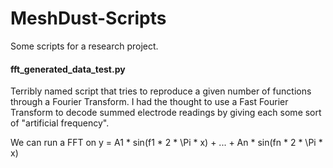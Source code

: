 # MeshDust-Scripts
Some scripts for a research project.  

#### fft_generated_data_test.py
Terribly named script that tries to reproduce a given number of functions through a Fourier Transform.
I had the thought to use a Fast Fourier Transform to decode summed electrode readings by giving each some sort of "artificial frequency".

We can run a FFT on
y = A1 * sin(f1 * 2 * \Pi * x) + ... + An * sin(fn * 2 * \Pi * x)
